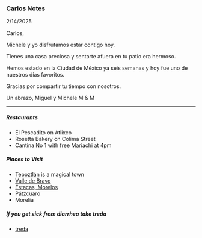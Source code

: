 
### Carlos Notes

2/14/2025

Carlos,

Michele y yo disfrutamos estar contigo hoy.

Tienes una casa preciosa y sentarte afuera en tu patio era hermoso.

Hemos estado en la Ciudad de México ya seis semanas y hoy fue uno de nuestros días favoritos.

Gracias por compartir tu tiempo con nosotros.

Un abrazo,
Miguel y Michele
M & M

---

##### Restaurants

- El Pescadito on Atlixco
- Rosetta Bakery on Colima Street
- Cantina No 1 with free Mariachi at 4pm

##### Places to Visit

- [Tepoztlán](https://www.google.com/maps/place/Tepoztl%C3%A1n,+Morelos/@18.9869113,-99.1134863,5613m/data=!3m2!1e3!4b1!4m6!3m5!1s0x85ce0b61dd582b75:0x400d7f380728b20!8m2!3d18.9848015!4d-99.0930528!16zL20vMDM2a3pj?entry=ttu&g_ep=EgoyMDI1MDIxMi4wIKXMDSoASAFQAw%3D%3D) is a magical town
- [Valle de Bravo](https://www.google.com/maps/place/Valle+de+Bravo,+State+of+Mexico/@19.1820939,-100.1695832,11213m/data=!3m2!1e3!4b1!4m6!3m5!1s0x85cd63813218f41f:0xb687c3a1fb52897c!8m2!3d19.1950964!4d-100.1326725!16zL20vMDVfOF9n?entry=ttu&g_ep=EgoyMDI1MDIxMi4wIKXMDSoASAFQAw%3D%3D)
- [Estacas, Morelos](https://www.google.com/maps/place/62774+Estacas,+Morelos/@18.7295898,-99.1233026,2811m/data=!3m2!1e3!4b1!4m6!3m5!1s0x85ce799ae5af9029:0xcab19f2a3210db76!8m2!3d18.7298025!4d-99.1114868!16s%2Fg%2F1tj4z12_?entry=ttu&g_ep=EgoyMDI1MDIxMi4wIKXMDSoASAFQAw%3D%3D)
- Pátzcuaro
- Morelia

##### If you get sick from diarrhea take treda

- [treda](https://www.fahorro.com/treda-oral-10-tabletas.html?srsltid=AfmBOoqrgbClwNbCIr5odOAMCNu6EE7CgyyePyx4zRvIG23_lwl9bUxd)
